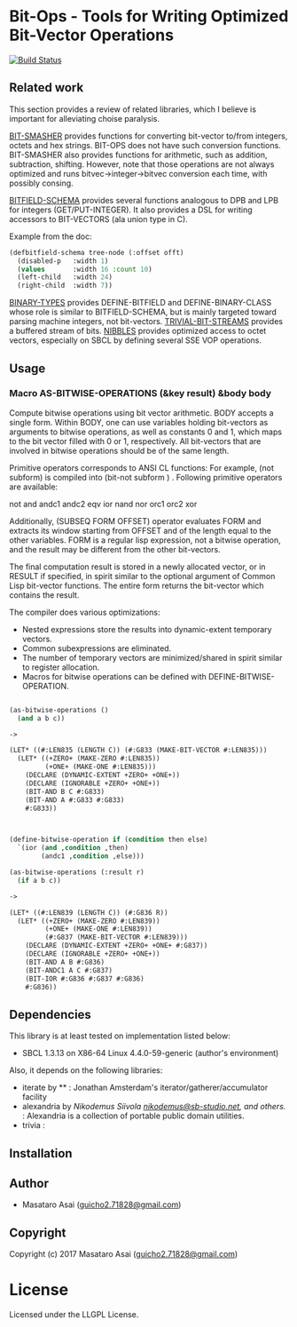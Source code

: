 
# Bit-Ops - Tools for Writing Optimized Bit-Vector Operations

[![Build Status](https://travis-ci.org/guicho271828/bit-ops.svg?branch=master)](https://travis-ci.org/guicho271828/bit-ops)


## Related work

This section provides a review of related libraries, which I believe is important for
alleviating choise paralysis.

[BIT-SMASHER](http://quickdocs.org/bit-smasher/) provides functions for
converting bit-vector to/from integers, octets and hex strings. BIT-OPS does not
have such conversion functions. BIT-SMASHER also provides functions for
arithmetic, such as addition, subtraction, shifting. However, note that those
operations are not always optimized and runs bitvec->integer->bitvec conversion
each time, with possibly consing.

[BITFIELD-SCHEMA](http://quickdocs.org/bitfield-schema/) provides several
functions analogous to DPB and LPB for integers (GET/PUT-INTEGER). It also
provides a DSL for writing accessors to BIT-VECTORS (ala union type in C).

Example from the doc: 
```lisp
(defbitfield-schema tree-node (:offset offt)
  (disabled-p   :width 1)
  (values       :width 16 :count 10)
  (left-child   :width 24)
  (right-child  :width 7))
```

[BINARY-TYPES](http://quickdocs.org/binary-types/) provides DEFINE-BITFIELD and
DEFINE-BINARY-CLASS whose role is similar to BITFIELD-SCHEMA, but is mainly
targeted toward parsing machine integers, not
bit-vectors. [TRIVIAL-BIT-STREAMS](http://quickdocs.org/trivial-bit-streams/)
provides a buffered stream of bits. [NIBBLES](http://quickdocs.org/nibbles/)
provides optimized access to octet vectors, especially on SBCL by defining
several SSE VOP operations.

## Usage

### Macro AS-BITWISE-OPERATIONS (&key result) &body body

Compute bitwise operations using bit vector arithmetic.
BODY accepts a single form. Within BODY, one can use variables holding bit-vectors as arguments to
bitwise operations, as well as constants 0 and 1, which maps to the bit vector filled with
0 or 1, respectively.
All bit-vectors that are involved in bitwise operations should be of the same length.

Primitive operators corresponds to ANSI CL functions: For example, (not subform) is compiled
into (bit-not subform <temporary storage>) . Following primitive operators are available:

  not and andc1 andc2 eqv ior nand nor orc1 orc2 xor

Additionally, (SUBSEQ FORM OFFSET) operator evaluates FORM and
extracts its window starting from OFFSET and of the length equal to the other variables.
FORM is a regular lisp expression, not a bitwise operation, and the result may be different
from the other bit-vectors.

The final computation result is stored in a newly allocated vector, or in RESULT if specified,
in spirit similar to the optional argument of Common Lisp bit-vector functions.
The entire form returns the bit-vector which contains the result.

The compiler does various optimizations:

* Nested expressions store the results into dynamic-extent temporary vectors.
* Common subexpressions are eliminated.
* The number of temporary vectors are minimized/shared in spirit similar to register allocation.
* Macros for bitwise operations can be defined with DEFINE-BITWISE-OPERATION.


```lisp

(as-bitwise-operations ()
  (and a b c))

->

(LET* ((#:LEN835 (LENGTH C)) (#:G833 (MAKE-BIT-VECTOR #:LEN835)))
  (LET* ((+ZERO+ (MAKE-ZERO #:LEN835))
         (+ONE+ (MAKE-ONE #:LEN835)))
    (DECLARE (DYNAMIC-EXTENT +ZERO+ +ONE+))
    (DECLARE (IGNORABLE +ZERO+ +ONE+))
    (BIT-AND B C #:G833)
    (BIT-AND A #:G833 #:G833)
    #:G833))



(define-bitwise-operation if (condition then else)
  `(ior (and ,condition ,then)
        (andc1 ,condition ,else)))

(as-bitwise-operations (:result r)
  (if a b c))

->

(LET* ((#:LEN839 (LENGTH C)) (#:G836 R))
  (LET* ((+ZERO+ (MAKE-ZERO #:LEN839))
         (+ONE+ (MAKE-ONE #:LEN839))
         (#:G837 (MAKE-BIT-VECTOR #:LEN839)))
    (DECLARE (DYNAMIC-EXTENT +ZERO+ +ONE+ #:G837))
    (DECLARE (IGNORABLE +ZERO+ +ONE+))
    (BIT-AND A B #:G836)
    (BIT-ANDC1 A C #:G837)
    (BIT-IOR #:G836 #:G837 #:G836)
    #:G836))
```

## Dependencies
This library is at least tested on implementation listed below:

+ SBCL 1.3.13 on X86-64 Linux 4.4.0-59-generic (author's environment)

Also, it depends on the following libraries:

+ iterate by ** :
    Jonathan Amsterdam's iterator/gatherer/accumulator facility
+ alexandria by *Nikodemus Siivola <nikodemus@sb-studio.net>, and others.* :
    Alexandria is a collection of portable public domain utilities.
+ trivia :
    

## Installation

## Author

* Masataro Asai (guicho2.71828@gmail.com)

## Copyright

Copyright (c) 2017 Masataro Asai (guicho2.71828@gmail.com)

# License

Licensed under the LLGPL License.


